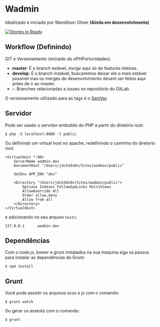 Wadmin
======
Idealizado e iniciado por Wandilson Oliver **(Ainda em desenvolvimento)**

[![Stories in Ready](https://badge.waffle.io/PHPMT/Wadmin.png?label=ready)](http://waffle.io/PHPMT/Wadmin)

## Workflow **(Definindo)**

GIT e Versionamento (extraido do oPHPortunidades):

- **master**: É o branch estável, *merge* aqui só de features inteiras.
- **develop**: É o branch instável, buscaremos deixar ele o mais estável possível mas os merges de desenvolvimento devem ser feitos aqui antes de ir ao master.
- **<issue>-<short-title>**: Branches relacionadas a issues no repositório do GitLab.

O versionamento utilizado para as tags é o [SemVer](http://semver.org).

## Servidor

Pode ser usado o servidor embutido do PHP a partir do diretório root:

```
$ php -S localhost:8080 -t public
```

Ou definindo um virtual host no apache, redefinindo o caminho do diretorio root:

```
<VirtualHost *:80>
    ServerName wadmin.dev
    DocumentRoot "/Users/j4ck3ds0n/Sites/wadmin/public"

    SetEnv APP_ENV "dev"

    <Directory "/Users/j4ck3ds0n/Sites/wadmin/public">
        Options Indexes FollowSymLinks MultiViews
        AllowOverride All
        Order allow,deny
        Allow from all
    </Directory>
</VirtualHost>
```

e adicionando no seu arquivo `hosts`:

```
127.0.0.1      wadmin.dev
```

## Dependências

Com o node.js, bower e grunt instalados na sua maquina siga os passos para instalar as dependências do Grunt:

```
$ npm install
```

## Grunt

Você pode assistir os arquivos scss e js com o comando:

```
$ grunt watch
```

Ou gerar os assests com o comando:

```
$ grunt
```
